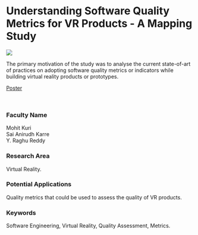 # Understanding Software Quality Metrics for VR Products - A Mapping Study

![](https://i.imgur.com/o3a9Oqu.png)

The primary motivation of the study was to analyse the current state-of-art of practices on adopting software quality metrics or indicators while building virtual reality products or prototypes.

[Poster](11.%20Understanding%20Software%20Quality%20Metrics%20for%20VR%20Products%20-%20A%20Mapping%20Study.pdf)

<br>


### Faculty Name

Mohit Kuri<br>
Sai Anirudh Karre<br>
Y. Raghu Reddy


### Research Area

Virtual Reality.


### Potential Applications

Quality metrics that could be used to assess the quality of VR products.


### Keywords

Software Engineering, Virtual Reality, Quality Assessment, Metrics.
